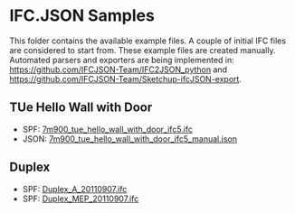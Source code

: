 # IFC.JSON Samples
This folder contains the available example files. A couple of initial IFC files are considered to start from. These example files are created manually. Automated parsers and exporters are being implemented in: https://github.com/IFCJSON-Team/IFC2JSON_python and https://github.com/IFCJSON-Team/Sketchup-ifcJSON-export.

## TUe Hello Wall with Door
- SPF: [7m900_tue_hello_wall_with_door_ifc5.ifc](7m900_tue_hello_wall_with_door_ifc5.ifc)
- JSON: [7m900_tue_hello_wall_with_door_ifc5_manual.json](7m900_tue_hello_wall_with_door_ifc5_manual.json)

## Duplex
- SPF: [Duplex_A_20110907.ifc](Duplex_A_20110907.ifc)
- SPF: [Duplex_MEP_20110907.ifc](Duplex_MEP_20110907.ifc)

